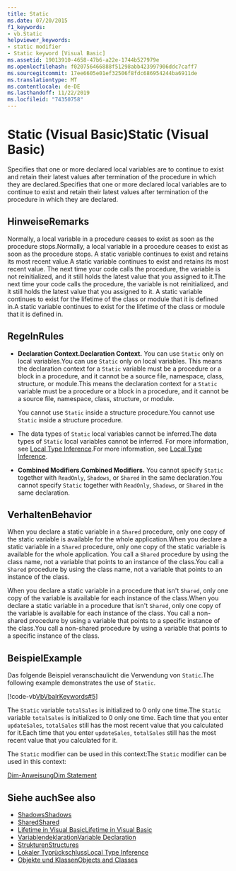 ```yaml
---
title: Static
ms.date: 07/20/2015
f1_keywords:
- vb.Static
helpviewer_keywords:
- static modifier
- Static keyword [Visual Basic]
ms.assetid: 19013910-4658-47b6-a22e-1744b527979e
ms.openlocfilehash: f020756466888f51298abb423997906ddc7caff7
ms.sourcegitcommit: 17ee6605e01ef32506f8fdc686954244ba6911de
ms.translationtype: MT
ms.contentlocale: de-DE
ms.lasthandoff: 11/22/2019
ms.locfileid: "74350758"
---
```

# <a name="static-visual-basic"></a><span data-ttu-id="c5103-102">Static (Visual Basic)</span><span class="sxs-lookup"><span data-stu-id="c5103-102">Static (Visual Basic)</span></span>
<span data-ttu-id="c5103-103">Specifies that one or more declared local variables are to continue to exist and retain their latest values after termination of the procedure in which they are declared.</span><span class="sxs-lookup"><span data-stu-id="c5103-103">Specifies that one or more declared local variables are to continue to exist and retain their latest values after termination of the procedure in which they are declared.</span></span>  
  
## <a name="remarks"></a><span data-ttu-id="c5103-104">Hinweise</span><span class="sxs-lookup"><span data-stu-id="c5103-104">Remarks</span></span>  
 <span data-ttu-id="c5103-105">Normally, a local variable in a procedure ceases to exist as soon as the procedure stops.</span><span class="sxs-lookup"><span data-stu-id="c5103-105">Normally, a local variable in a procedure ceases to exist as soon as the procedure stops.</span></span> <span data-ttu-id="c5103-106">A static variable continues to exist and retains its most recent value.</span><span class="sxs-lookup"><span data-stu-id="c5103-106">A static variable continues to exist and retains its most recent value.</span></span> <span data-ttu-id="c5103-107">The next time your code calls the procedure, the variable is not reinitialized, and it still holds the latest value that you assigned to it.</span><span class="sxs-lookup"><span data-stu-id="c5103-107">The next time your code calls the procedure, the variable is not reinitialized, and it still holds the latest value that you assigned to it.</span></span> <span data-ttu-id="c5103-108">A static variable continues to exist for the lifetime of the class or module that it is defined in.</span><span class="sxs-lookup"><span data-stu-id="c5103-108">A static variable continues to exist for the lifetime of the class or module that it is defined in.</span></span>  
  
## <a name="rules"></a><span data-ttu-id="c5103-109">Regeln</span><span class="sxs-lookup"><span data-stu-id="c5103-109">Rules</span></span>  
  
- <span data-ttu-id="c5103-110">**Declaration Context.**</span><span class="sxs-lookup"><span data-stu-id="c5103-110">**Declaration Context.**</span></span> <span data-ttu-id="c5103-111">You can use `Static` only on local variables.</span><span class="sxs-lookup"><span data-stu-id="c5103-111">You can use `Static` only on local variables.</span></span> <span data-ttu-id="c5103-112">This means the declaration context for a `Static` variable must be a procedure or a block in a procedure, and it cannot be a source file, namespace, class, structure, or module.</span><span class="sxs-lookup"><span data-stu-id="c5103-112">This means the declaration context for a `Static` variable must be a procedure or a block in a procedure, and it cannot be a source file, namespace, class, structure, or module.</span></span>  
  
     <span data-ttu-id="c5103-113">You cannot use `Static` inside a structure procedure.</span><span class="sxs-lookup"><span data-stu-id="c5103-113">You cannot use `Static` inside a structure procedure.</span></span>  
  
- <span data-ttu-id="c5103-114">The data types of `Static` local variables cannot be inferred.</span><span class="sxs-lookup"><span data-stu-id="c5103-114">The data types of `Static` local variables cannot be inferred.</span></span> <span data-ttu-id="c5103-115">For more information, see [Local Type Inference](../../../visual-basic/programming-guide/language-features/variables/local-type-inference.md).</span><span class="sxs-lookup"><span data-stu-id="c5103-115">For more information, see [Local Type Inference](../../../visual-basic/programming-guide/language-features/variables/local-type-inference.md).</span></span>  
  
- <span data-ttu-id="c5103-116">**Combined Modifiers.**</span><span class="sxs-lookup"><span data-stu-id="c5103-116">**Combined Modifiers.**</span></span> <span data-ttu-id="c5103-117">You cannot specify `Static` together with `ReadOnly`, `Shadows`, or `Shared` in the same declaration.</span><span class="sxs-lookup"><span data-stu-id="c5103-117">You cannot specify `Static` together with `ReadOnly`, `Shadows`, or `Shared` in the same declaration.</span></span>  
  
## <a name="behavior"></a><span data-ttu-id="c5103-118">Verhalten</span><span class="sxs-lookup"><span data-stu-id="c5103-118">Behavior</span></span>  
 <span data-ttu-id="c5103-119">When you declare a static variable in a `Shared` procedure, only one copy of the static variable is available for the whole application.</span><span class="sxs-lookup"><span data-stu-id="c5103-119">When you declare a static variable in a `Shared` procedure, only one copy of the static variable is available for the whole application.</span></span> <span data-ttu-id="c5103-120">You call a `Shared` procedure by using the class name, not a variable that points to an instance of the class.</span><span class="sxs-lookup"><span data-stu-id="c5103-120">You call a `Shared` procedure by using the class name, not a variable that points to an instance of the class.</span></span>  
  
 <span data-ttu-id="c5103-121">When you declare a static variable in a procedure that isn't `Shared`, only one copy of the variable is available for each instance of the class.</span><span class="sxs-lookup"><span data-stu-id="c5103-121">When you declare a static variable in a procedure that isn't `Shared`, only one copy of the variable is available for each instance of the class.</span></span> <span data-ttu-id="c5103-122">You call a non-shared procedure by using a variable that points to a specific instance of the class.</span><span class="sxs-lookup"><span data-stu-id="c5103-122">You call a non-shared procedure by using a variable that points to a specific instance of the class.</span></span>  
  
## <a name="example"></a><span data-ttu-id="c5103-123">Beispiel</span><span class="sxs-lookup"><span data-stu-id="c5103-123">Example</span></span>  
 <span data-ttu-id="c5103-124">Das folgende Beispiel veranschaulicht die Verwendung von `Static`.</span><span class="sxs-lookup"><span data-stu-id="c5103-124">The following example demonstrates the use of `Static`.</span></span>  
  
 [!code-vb[VbVbalrKeywords#5](~/samples/snippets/visualbasic/VS_Snippets_VBCSharp/VbVbalrKeywords/VB/Class1.vb#5)]  
  
 <span data-ttu-id="c5103-125">The `Static` variable `totalSales` is initialized to 0 only one time.</span><span class="sxs-lookup"><span data-stu-id="c5103-125">The `Static` variable `totalSales` is initialized to 0 only one time.</span></span> <span data-ttu-id="c5103-126">Each time that you enter `updateSales`, `totalSales` still has the most recent value that you calculated for it.</span><span class="sxs-lookup"><span data-stu-id="c5103-126">Each time that you enter `updateSales`, `totalSales` still has the most recent value that you calculated for it.</span></span>  
  
 <span data-ttu-id="c5103-127">The `Static` modifier can be used in this context:</span><span class="sxs-lookup"><span data-stu-id="c5103-127">The `Static` modifier can be used in this context:</span></span>  
  
 [<span data-ttu-id="c5103-128">Dim-Anweisung</span><span class="sxs-lookup"><span data-stu-id="c5103-128">Dim Statement</span></span>](../../../visual-basic/language-reference/statements/dim-statement.md)  
  
## <a name="see-also"></a><span data-ttu-id="c5103-129">Siehe auch</span><span class="sxs-lookup"><span data-stu-id="c5103-129">See also</span></span>

- [<span data-ttu-id="c5103-130">Shadows</span><span class="sxs-lookup"><span data-stu-id="c5103-130">Shadows</span></span>](../../../visual-basic/language-reference/modifiers/shadows.md)
- [<span data-ttu-id="c5103-131">Shared</span><span class="sxs-lookup"><span data-stu-id="c5103-131">Shared</span></span>](../../../visual-basic/language-reference/modifiers/shared.md)
- [<span data-ttu-id="c5103-132">Lifetime in Visual Basic</span><span class="sxs-lookup"><span data-stu-id="c5103-132">Lifetime in Visual Basic</span></span>](../../../visual-basic/programming-guide/language-features/declared-elements/lifetime.md)
- [<span data-ttu-id="c5103-133">Variablendeklaration</span><span class="sxs-lookup"><span data-stu-id="c5103-133">Variable Declaration</span></span>](../../../visual-basic/programming-guide/language-features/variables/variable-declaration.md)
- [<span data-ttu-id="c5103-134">Strukturen</span><span class="sxs-lookup"><span data-stu-id="c5103-134">Structures</span></span>](../../../visual-basic/programming-guide/language-features/data-types/structures.md)
- [<span data-ttu-id="c5103-135">Lokaler Typrückschluss</span><span class="sxs-lookup"><span data-stu-id="c5103-135">Local Type Inference</span></span>](../../../visual-basic/programming-guide/language-features/variables/local-type-inference.md)
- [<span data-ttu-id="c5103-136">Objekte und Klassen</span><span class="sxs-lookup"><span data-stu-id="c5103-136">Objects and Classes</span></span>](../../../visual-basic/programming-guide/language-features/objects-and-classes/index.md)
